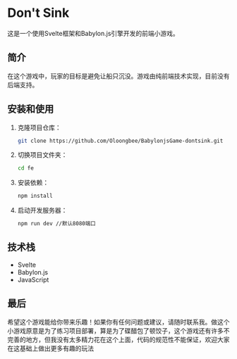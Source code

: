 # Don't Sink

这是一个使用Svelte框架和Babylon.js引擎开发的前端小游戏。

## 简介

在这个游戏中，玩家的目标是避免让船只沉没。游戏由纯前端技术实现，目前没有后端支持。

## 安装和使用

1. 克隆项目仓库：

   ```bash
   git clone https://github.com/Oloongbee/BabylonjsGame-dontsink.git
   ```
2. 切换项目文件夹：

   ```bash
   cd fe
   ```
3. 安装依赖：

   ```bash
   npm install
   ```
4. 启动开发服务器：

   ```bash
   npm run dev //默认8080端口
   ```

## 技术栈

* Svelte
* Babylon.js
* JavaScript

## 最后

希望这个游戏能给你带来乐趣！如果你有任何问题或建议，请随时联系我。做这个小游戏原意是为了练习项目部署，算是为了碟醋包了顿饺子，这个游戏还有许多不完善的地方，但我没有太多精力花在这个上面，代码的规范性不能保证，欢迎大家在这基础上做出更多有趣的玩法

